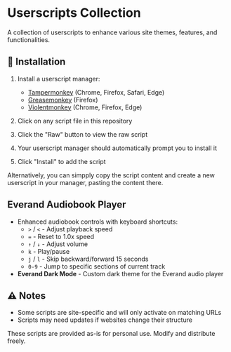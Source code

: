 # Userscripts Collection

A collection of userscripts to enhance various site themes, features, and functionalities.

## 🚀 Installation

1. Install a userscript manager:
   - [Tampermonkey](https://www.tampermonkey.net/) (Chrome, Firefox, Safari, Edge)
   - [Greasemonkey](https://www.greasespot.net/) (Firefox)
   - [Violentmonkey](https://violentmonkey.github.io/) (Chrome, Firefox, Edge)

2. Click on any script file in this repository

3. Click the "Raw" button to view the raw script

4. Your userscript manager should automatically prompt you to install it

5. Click "Install" to add the script

Alternatively, you can simpply copy the script content and create a new userscript in your manager, pasting the content there.

## Everand Audiobook Player

- Enhanced audiobook controls with keyboard shortcuts:
  - `>` / `<` - Adjust playback speed
  - `=` - Reset to 1.0x speed
  - `↑` / `↓` - Adjust volume
  - `k` - Play/pause
  - `j` / `l` - Skip backward/forward 15 seconds
  - `0-9` - Jump to specific sections of current track
- **Everand Dark Mode** - Custom dark theme for the Everand audio player

## ⚠️ Notes

- Some scripts are site-specific and will only activate on matching URLs
- Scripts may need updates if websites change their structure

These scripts are provided as-is for personal use. Modify and distribute freely.
